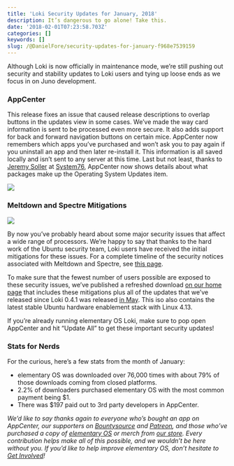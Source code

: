 ```yaml
---
title: 'Loki Security Updates for January, 2018'
description: It’s dangerous to go alone! Take this.
date: '2018-02-01T07:23:58.703Z'
categories: []
keywords: []
slug: /@DanielFore/security-updates-for-january-f968e7539159
---
```


Although Loki is now officially in maintenance mode, we’re still pushing out security and stability updates to Loki users and tying up loose ends as we focus in on Juno development.

### AppCenter

This release fixes an issue that caused release descriptions to overlap buttons in the updates view in some cases. We’ve made the way card information is sent to be processed even more secure. It also adds support for back and forward navigation buttons on certain mice. AppCenter now remembers which apps you’ve purchased and won’t ask you to pay again if you uninstall an app and then later re-install it. This information is all saved locally and isn’t sent to any server at this time. Last but not least, thanks to [Jeremy Soller](https://github.com/jackpot51) at [System76](https://system76.com/), AppCenter now shows details about what packages make up the Operating System Updates item.

![](https://cdn-images-1.medium.com/max/1200/1*F4GQjclmNqpjwuQ_O0dA-w.png)

### Meltdown and Spectre Mitigations

![](https://cdn-images-1.medium.com/max/800/1*9GkNbOLGOQKKglNzmf3QVQ.jpeg)

By now you’ve probably heard about some major security issues that affect a wide range of processors. We’re happy to say that thanks to the hard work of the Ubuntu security team, Loki users have received the initial mitigations for these issues. For a complete timeline of the security notices associated with Meltdown and Spectre, see [this page](https://wiki.ubuntu.com/SecurityTeam/KnowledgeBase/SpectreAndMeltdown#Timeline).

To make sure that the fewest number of users possible are exposed to these security issues, we’ve published a refreshed download [on our home page](https://elementary.io) that includes these mitigations plus all of the updates that we’ve released since Loki 0.4.1 was released [in May](https://medium.com/elementaryos/new-release-elementary-os-loki-0-4-1-2a756549ee76). This iso also contains the latest stable Ubuntu hardware enablement stack with Linux 4.13.

If you’re already running elementary OS Loki, make sure to pop open AppCenter and hit “Update All” to get these important security updates!

### Stats for Nerds

For the curious, here’s a few stats from the month of January:

*   elementary OS was downloaded over 76,000 times with about 79% of those downloads coming from closed platforms.
*   2.2% of downloaders purchased elementary OS with the most common payment being $1.
*   There was $197 paid out to 3rd party developers in AppCenter.

_We’d like to say thanks again to everyone who’s bought an app on AppCenter, our supporters on_ [_Bountysource_](https://salt.bountysource.com/teams/elementary) _and_ [_Patreon_](https://www.patreon.com/elementary)_, and those who’ve purchased a copy of_ [_elementary OS_](https://elementary.io/) _or merch from_ [_our store_](https://elementary.io/store/)_. Every contribution helps make all of this possible, and we wouldn’t be here without you. If you’d like to help improve elementary OS, don’t hesitate to_ [_Get Involved_](https://elementary.io/get-involved)_!_